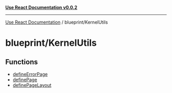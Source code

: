 [**Use React Documentation v0.0.2**](../../README.md)

***

[Use React Documentation](../../modules.md) / blueprint/KernelUtils

# blueprint/KernelUtils

## Functions

- [defineErrorPage](functions/defineErrorPage.md)
- [definePage](functions/definePage.md)
- [definePageLayout](functions/definePageLayout.md)
